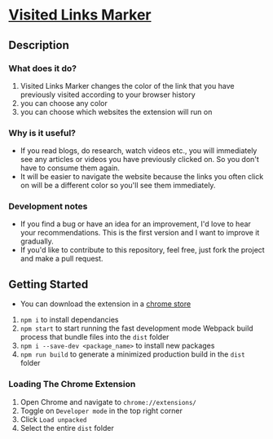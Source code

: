 # [Visited Links Marker](https://chrome.google.com/webstore/detail/visited-links-marker/nnkhkkkcmkcncmpigbhnlnblcmafjchm)

## Description

### What does it do?

1. Visited Links Marker changes the color of the link that you have previously visited according to your browser history
2. you can choose any color
3. you can choose which websites the extension will run on

### Why is it useful?

- If you read blogs, do research, watch videos etc., you will immediately see any articles or videos you have previously clicked on. So you don't have to consume them again.
- It will be easier to navigate the website because the links you often click on will be a different color so you'll see them immediately.

### Development notes

- If you find a bug or have an idea for an improvement, I'd love to hear your recommendations. This is the first version and I want to improve it gradually.
- If you'd like to contribute to this repository, feel free, just fork the project and make a pull request.

## Getting Started

- You can download the extension in a [chrome store](https://chrome.google.com/webstore/detail/visited-links-marker/nnkhkkkcmkcncmpigbhnlnblcmafjchm)

1. `npm i` to install dependancies
2. `npm start` to start running the fast development mode Webpack build process that bundle files into the `dist` folder
3. `npm i --save-dev <package_name>` to install new packages
4. `npm run build` to generate a minimized production build in the `dist` folder

### Loading The Chrome Extension

1. Open Chrome and navigate to `chrome://extensions/`
2. Toggle on `Developer mode` in the top right corner
3. Click `Load unpacked`
4. Select the entire `dist` folder
